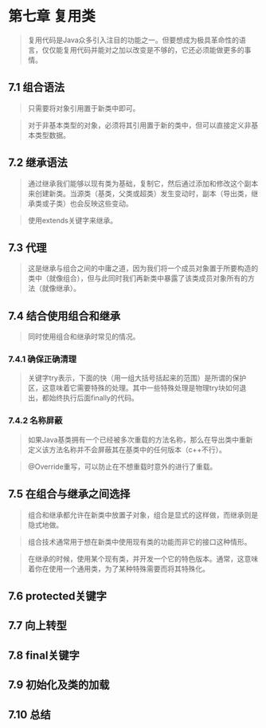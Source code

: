 # 第七章 复用类
> 复用代码是Java众多引入注目的功能之一。但要想成为极具革命性的语言，仅仅能复用代码并能对之加以改变是不够的，它还必须能做更多的事情。

## 7.1 组合语法
> 只需要将对象引用置于新类中即可。

> 对于非基本类型的对象，必须将其引用置于新的类中，但可以直接定义非基本类型数据。

## 7.2 继承语法
> 通过继承我们能够以现有类为基础，复制它，然后通过添加和修改这个副本来创建新类。当源类（基类，父类或超类）发生变动时，副本（导出类，继承类或子类）也会反映这些变动。

> 使用extends关键字来继承。

## 7.3 代理
> 这是继承与组合之间的中庸之道，因为我们将一个成员对象置于所要构造的类中（就像组合），但与此同时我们再新类中暴露了该类成员对象所有的方法（就像继承）。

## 7.4 结合使用组合和继承
> 同时使用组合和继承时常见的情况。

### 7.4.1 确保正确清理
> 关键字try表示，下面的快（用一组大括号括起来的范围）是所谓的保护区，这意味着它需要特殊的处理。其中一些特殊处理是物理try块如何退出，都始终执行后面finally的代码。

### 7.4.2 名称屏蔽
> 如果Java基类拥有一个已经被多次重载的方法名称，那么在导出类中重新定义该方法名称并不会屏蔽其在基类中的任何版本（c++不行）。

> @Override重写，可以防止在不想重载时意外的进行了重载。

## 7.5 在组合与继承之间选择
> 组合和继承都允许在新类中放置子对象，组合是显式的这样做，而继承则是隐式地做。

> 组合技术通常用于想在新类中使用现有类的功能而非它的接口这种情形。

> 在继承的时候，使用某个现有类，并开发一个它的特色版本。通常，这意味着你在使用一个通用类，为了某种特殊需要而将其特殊化。

## 7.6 protected关键字
> 

## 7.7 向上转型
> 

## 7.8 final关键字
> 

## 7.9 初始化及类的加载
> 

## 7.10 总结
> 